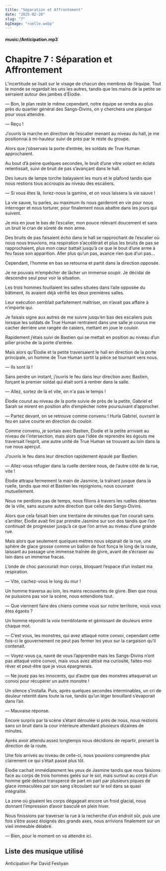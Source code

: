 ```yaml
---
title: "Séparation et Affrontement"
date: "2025-02-20"
slug: "7"
bgImage: "ruelle.webp"
---
```


#### music:/Anticipation.mp3

# Chapitre 7 : Séparation et Affrontement 

L’incertitude se lisait sur le visage de chacun des membres de l’équipe. Tout le monde se regardait les uns les autres, tandis que les mains de la petite se serraient autour des jambes d’Élodie.

— Bon, le plan reste le même cependant, notre équipe se rendra au plus près du quartier général des Sangs-Divins, on y cherchera une planque pour vous attendre.

— Reçu !

J’ouvris la marche en direction de l’escalier menant au niveau du hall, je me positionnai à mi-hauteur suivi de près par le reste du groupe.

Alors que j’observais la porte d’entrée, les soldats de True Human approchaient.

Au bout d’à peine quelques secondes, le bruit d’une vitre volant en éclats retentissait, suivi de bruit de pas s’avançant dans le hall.

Des lueurs de lampe torche balayaient les murs et le plafond tandis que nous restions tous accroupis au niveau des escaliers.

— Si vous êtes là, livrez-nous la gamine, et on vous laissera la vie sauve !

La vie sauve, tu parles, au maximum ils nous garderont en vie pour nous interroger et nous torturer, pour finalement nous abattre dans les jours qui suivent.

Je mis en joue le bas de l’escalier, mon pouce relevant doucement et sans un bruit le cran de sûreté de mon arme.

Des bruits de pas faisaient écho dans le hall se rapprochant de l’escalier où nous nous trouvions, ma respiration s’accélérait et plus les bruits de pas se rapprochaient, plus mon cœur battait jusqu’à ce que le bout d’une arme à feu fasse son apparition. Aller plus qu’un pas, avance rien que d’un pas…

Cependant, l’homme en bas se retourna et partit dans la direction opposée.

Je ne pouvais m’empêcher de lâcher un immense soupir. Je décidai de descendre seul pour voir la situation.

Les trois hommes fouillaient les salles situées dans l’aile opposée du bâtiment, ils avaient déjà vérifié les deux premières salles. 

Leur exécution semblait parfaitement maîtriser, on n’avait pas affaire à n’importe qui.

Je faisais signe aux autres de me suivre jusqu’en bas des escaliers puis lorsque les soldats de True Human rentraient dans une salle je courus me cacher derrière une rangée de casiers, mettant en joue le couloir.

Rapidement j’étais suivi de Bastien qui se mettait en position au niveau d’un pilier proche de la porte d’entrée.

Mais alors qu’Élodie et la petite traversaient le hall en direction de la porte principale, un homme de True Human sortit la pièce se tournant vers nous.

— Ils sont là !

Sans perdre un instant, j’ouvris le feu dans leur direction avec Bastien, forçant le premier soldat qui était sorti à rentrer dans la salle.

— Allez, sortez de là et vite, on n'a pas le temps ! 

Élodie courut au niveau de la porte suivie de près de la petite, Gabriel et Sarah se mirent en position afin d’empêcher notre poursuivant d’approcher.

— Partez devant, on se retrouve comme convenu ! Hurla Gabriel, ouvrant le feu en salve courte en direction du couloir.

Comme convenu, je sortais avec Bastien, Élodie et la petite arrivant au niveau de l’intersection, mais alors que l’idée de reprendre les égouts me traversait l’esprit, une autre unité de True Human se trouvant au loin dans la rue nous aperçut.

J’ouvris le feu dans leur direction rapidement épaulé par Bastien.

— Allez-vous réfugier dans la ruelle derrière nous, de l’autre côté de la rue, vite !

Élodie attrapa fermement la main de Jasmine, la traînant jusque dans la ruelle, tandis que moi et Bastien les rejoignions, nous couvrant mutuellement.

Nous ne perdions pas de temps, nous filions à travers les ruelles désertes de la ville, sans aucune autre direction que celle des Sangs-Divins.

Alors que cela faisait bien une trentaine de minutes que l’on courait sans s’arrêter, Élodie avait fini par prendre Jasmine sur son dos tandis que l’on continuait de progresser jusqu’à ce que l’on arrive au niveau d’une grande rue.

Mais alors que seulement quelques mètres nous séparait de la rue, une sphère de glace grosse comme un ballon de foot fonça le long de la route, laissant au passage une immense traînée de givre, avant de s’écraser au loin dans un immense fracas.

L’onde de choc parcourait mon corps, bloquant l’espace d’un instant ma respiration.

— Vite, cachez-vous le long du mur !

Un homme traversa au loin, les mains recouvertes de givre. Bien que nous ne puissions pas voir la scène, nous entendions tout.

— Que viennent faire des chiens comme vous sur notre territoire, vous vous êtes égarés ?

Un homme répondit la voix tremblotante et gémissant de douleurs entre chaque mot.

— C’est vous, les monstres, qui avez attaqué notre convoi, cependant cette fois-ci le gouvernement ne peut pas fermer les yeux sur la cargaison qu’il contenait.

— Voyez-vous ça, navré de vous l’apprendre mais les Sangs-Divins n’ont pas attaqué votre convoi, mais vous avez attisé ma curiosité, faites-moi rêver et peut-être que je vous épargnerais.

— Ne jouez pas les innocents, qui d’autre que des monstres attaquerait un convoi pour récupérer un autre monstre !

Un silence s’installa. Puis, après quelques secondes interminables, un cri de douleur retentit dans toute la rue, tandis qu’un léger brouillard s’évaporait dans l’air.

— Mauvaise réponse.

Encore surpris par la scène s’étant déroulée si près de nous, nous restions sans un bruit dans la cour intérieure attendant plusieurs dizaines de minutes.

Après avoir attendu assez longtemps nous décidions de repartir, prenant la direction de la route.

Une fois arrivés au niveau de celle-ci, nous pouvions comprendre plus clairement ce qui s’était passé plus tôt. 

Élodie cachait immédiatement les yeux de Jasmine tandis que nous faisions face au corps de trois hommes gelés sur le sol, mais surtout au corps d’un homme gelé debout transpercé de part en part par plusieurs piques de glace immaculées par son sang s’écoulant sur le sol dans sa quasi intégralité.

La zone où gisaient les corps dégageait encore un froid glacial, nous donnant l’impression d’avoir basculé en plein hiver.

Nous finissions par traverser la rue à la recherche d’un endroit sûr, puis une fois s’être assez éloignés des grands axes, nous arrivions finalement sur un vieil immeuble délabré.

— Bien, pour le moment on va attendre ici.

## Liste des musique utilisé

Anticipation Par David Fesliyan